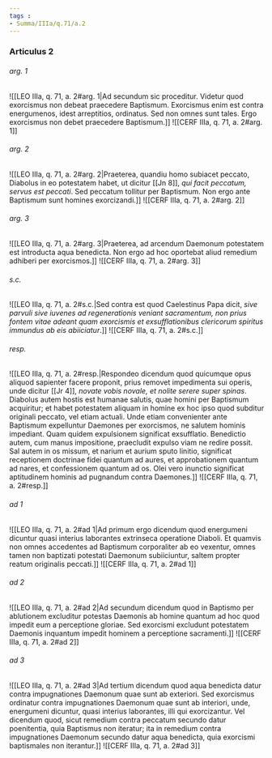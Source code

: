 ```yaml
---
tags : 
- Summa/IIIa/q.71/a.2
---
```


### Articulus 2

###### arg. 1
![[LEO IIIa, q. 71, a. 2#arg. 1|Ad secundum sic proceditur. Videtur quod exorcismus non debeat praecedere Baptismum. Exorcismus enim est contra energumenos, idest arreptitios, ordinatus. Sed non omnes sunt tales. Ergo exorcismus non debet praecedere Baptismum.]]
![[CERF IIIa, q. 71, a. 2#arg. 1]]

###### arg. 2
![[LEO IIIa, q. 71, a. 2#arg. 2|Praeterea, quandiu homo subiacet peccato, Diabolus in eo potestatem habet, ut dicitur [[Jn 8]], *qui facit peccatum, servus est peccati*. Sed peccatum tollitur per Baptismum. Non ergo ante Baptismum sunt homines exorcizandi.]]
![[CERF IIIa, q. 71, a. 2#arg. 2]]

###### arg. 3
![[LEO IIIa, q. 71, a. 2#arg. 3|Praeterea, ad arcendum Daemonum potestatem est introducta aqua benedicta. Non ergo ad hoc oportebat aliud remedium adhiberi per exorcismos.]]
![[CERF IIIa, q. 71, a. 2#arg. 3]]

###### s.c.
![[LEO IIIa, q. 71, a. 2#s.c.|Sed contra est quod Caelestinus Papa dicit, *sive parvuli sive iuvenes ad regenerationis veniant sacramentum, non prius fontem vitae adeant quam exorcismis et exsufflationibus clericorum spiritus immundus ab eis abiiciatur*.]]
![[CERF IIIa, q. 71, a. 2#s.c.]]

###### resp.
![[LEO IIIa, q. 71, a. 2#resp.|Respondeo dicendum quod quicumque opus aliquod sapienter facere proponit, prius removet impedimenta sui operis, unde dicitur [[Jr 4]], *novate vobis novale, et nolite serere super spinas*. Diabolus autem hostis est humanae salutis, quae homini per Baptismum acquiritur; et habet potestatem aliquam in homine ex hoc ipso quod subditur originali peccato, vel etiam actuali. Unde etiam convenienter ante Baptismum expelluntur Daemones per exorcismos, ne salutem hominis impediant. Quam quidem expulsionem significat exsufflatio. Benedictio autem, cum manus impositione, praecludit expulso viam ne redire possit. Sal autem in os missum, et narium et aurium sputo linitio, significat receptionem doctrinae fidei quantum ad aures, et approbationem quantum ad nares, et confessionem quantum ad os. Olei vero inunctio significat aptitudinem hominis ad pugnandum contra Daemones.]]
![[CERF IIIa, q. 71, a. 2#resp.]]

###### ad 1
![[LEO IIIa, q. 71, a. 2#ad 1|Ad primum ergo dicendum quod energumeni dicuntur quasi interius laborantes extrinseca operatione Diaboli. Et quamvis non omnes accedentes ad Baptismum corporaliter ab eo vexentur, omnes tamen non baptizati potestati Daemonum subiiciuntur, saltem propter reatum originalis peccati.]]
![[CERF IIIa, q. 71, a. 2#ad 1]]

###### ad 2
![[LEO IIIa, q. 71, a. 2#ad 2|Ad secundum dicendum quod in Baptismo per ablutionem excluditur potestas Daemonis ab homine quantum ad hoc quod impedit eum a perceptione gloriae. Sed exorcismi excludunt potestatem Daemonis inquantum impedit hominem a perceptione sacramenti.]]
![[CERF IIIa, q. 71, a. 2#ad 2]]

###### ad 3
![[LEO IIIa, q. 71, a. 2#ad 3|Ad tertium dicendum quod aqua benedicta datur contra impugnationes Daemonum quae sunt ab exteriori. Sed exorcismus ordinatur contra impugnationes Daemonum quae sunt ab interiori, unde, energumeni dicuntur, quasi interius laborantes, illi qui exorcizantur. Vel dicendum quod, sicut remedium contra peccatum secundo datur poenitentia, quia Baptismus non iteratur; ita in remedium contra impugnationes Daemonum secundo datur aqua benedicta, quia exorcismi baptismales non iterantur.]]
![[CERF IIIa, q. 71, a. 2#ad 3]]

